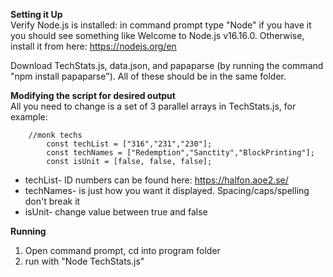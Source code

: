 **Setting it Up**  
Verify Node.js is installed: in command prompt type "Node" if you have it you should see something like Welcome to Node.js v16.16.0. Otherwise, install it from here: https://nodejs.org/en

Download TechStats.js, data.json, and papaparse (by running the command "npm install papaparse"). All of these should be in the same folder.

**Modifying the script for desired output**  
All you need to change is a set of 3 parallel arrays in TechStats.js, for example:

        //monk techs
        	const techList = ["316","231","230"];
        	const techNames = ["Redemption","Sanctity","BlockPrinting"];
        	const isUnit = [false, false, false];
         
* techList- ID numbers can be found here: https://halfon.aoe2.se/
* techNames- is just how you want it displayed. Spacing/caps/spelling don't break it
* isUnit- change value between true and false

**Running**  
1. Open command prompt, cd into program folder
2. run with "Node TechStats.js"

